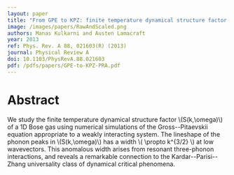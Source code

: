 ```yaml
---
layout: paper
title: "From GPE to KPZ: finite temperature dynamical structure factor of the 1D Bose gas"
image: /images/papers/RawAndScaled.png
authors: Manas Kulkarni and Austen Lamacraft
year: 2013
ref: Phys. Rev. A 88, 021603(R) (2013)
journal: Physical Review A
doi: 10.1103/PhysRevA.88.021603
pdf: /pdfs/papers/GPE-to-KPZ-PRA.pdf
---
```


# Abstract

We study the finite temperature dynamical structure factor \\(S(k,\omega)\\) of a 1D Bose gas using numerical simulations of the Gross--Pitaevskii equation appropriate to a weakly interacting system. The lineshape of the phonon peaks in \\(S(k,\omega)\\) has a width \\( \propto k^{3/2} \\) at low wavevectors. This anomalous width arises from resonant three-phonon interactions, and reveals a remarkable connection to the Kardar--Parisi--Zhang universality class of dynamical critical phenomena.
